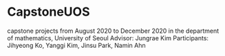 # CapstoneUOS
capstone projects from August 2020 to December 2020 in the department of mathematics, University of Seoul
Advisor: Jungrae Kim
Participants: Jihyeong Ko, Yanggi Kim, Jinsu Park, Namin Ahn
